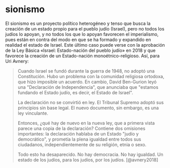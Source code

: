 # sionismo

El sionismo es un proyecto político heterogéneo y tenso que busca la creación de un estado propio para el pueblo judío (Israel), pero no todos los judíos lo apoyan, y no todos los que lo apoyan favorecen el imperialismo, pues están en contra del modo en que se ha formado y expandido en realidad el estado de Israel. Este último caso puede verse con la aprobación de la Ley Básica «Israel: Estado-nación del pueblo judío» en 2018 y que favorece la creación de un Estado-nación monoétnico-religioso. Así, para Uri Avnery:

 >
 > Cuando Israel se fundó durante la guerra de 1948, no adoptó una Constitución. Hubo un problema con la comunidad religiosa ortodoxa, que hizo imposible un acuerdo. En cambio, David Ben-Gurion leyó una "Declaración de Independencia", que anunciaba que "estamos fundando el Estado judío, es decir, el Estado de Israel".
 >
 > La declaración no se convirtió en ley. El Tribunal Supremo adoptó sus principios sin base legal. El nuevo documento, sin embargo, es una ley vinculante.
 >
 > Entonces, ¿qué hay de nuevo en la nueva ley, que a primera vista parece una copia de la declaración? Contiene dos omisiones importantes: la declaración hablaba de un Estado "judío y democrático", y prometía la plena igualdad entre todos sus ciudadanos, independientemente de su religión, etnia o sexo.
 >
 > Todo esto ha desaparecido. No hay democracia. No hay igualdad. Un estado de los judíos, para los judíos, por los judíos. [@avnery2018]

